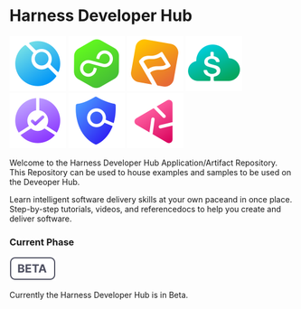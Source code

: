 # Harness Developer Hub

![CI](static/img/icon_ci.svg)
![CD](static/img/icon_cd.svg)
![FF](static/img/icon_ff.svg)
![CCM](static/img/icon_ccm.svg)
![SRM](static/img/icon_srm.svg)
![STO](static/img/icon_sto.svg)
![CE](static/img/icon_ce.svg)

Welcome to the Harness Developer Hub Application/Artifact Repository. This
Repository can be used to house examples and samples to be used on the Deveoper Hub. 

Learn intelligent software delivery skills at your own paceand in once place. Step-by-step tutorials, videos, and referencedocs to help you create and deliver software.

### Current Phase

![Beta](static/img/icon_beta.svg)

Currently the Harness Developer Hub is in Beta. 
